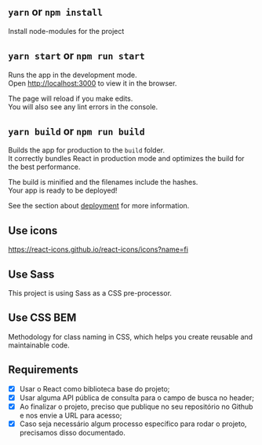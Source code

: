 ## `yarn` or `npm install`
Install node-modules for the project
## `yarn start` or `npm run start`

Runs the app in the development mode.\
Open [http://localhost:3000](http://localhost:3000) to view it in the browser.

The page will reload if you make edits.\
You will also see any lint errors in the console.

## `yarn build` or `npm run build`

Builds the app for production to the `build` folder.\
It correctly bundles React in production mode and optimizes the build for the best performance.

The build is minified and the filenames include the hashes.\
Your app is ready to be deployed!

See the section about [deployment](https://facebook.github.io/create-react-app/docs/deployment) for more information.


## Use icons
https://react-icons.github.io/react-icons/icons?name=fi

## Use Sass
This project is using Sass as a CSS pre-processor.

## Use CSS BEM
Methodology for class naming in CSS, which helps you create reusable and maintainable code.

## Requirements

- [X] Usar o React como biblioteca base do projeto;
- [X] Usar alguma API pública de consulta para o campo de busca no header;
- [X] Ao finalizar o projeto, preciso que publique no seu repositório no Github e nos envie a URL para acesso;
- [X] Caso seja necessário algum processo específico para rodar o projeto, precisamos disso documentado.
